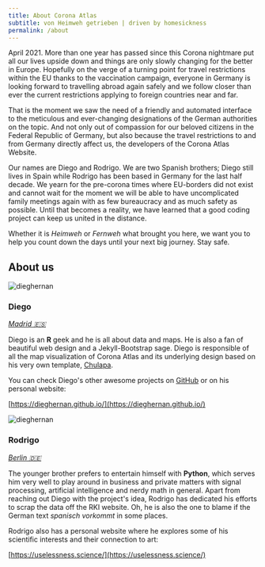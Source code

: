 ```yaml
---
title: About Corona Atlas
subtitle: von Heimweh getrieben | driven by homesickness 
permalink: /about
---
```


April 2021. More than one year has passed since
this Corona nightmare put all our lives upside down
and things are only slowly changing
for the better in Europe.
Hopefully on the verge of a turning point for travel
restrictions within the EU thanks to the vaccination
campaign, everyone in Germany is looking forward to travelling abroad
again safely and we follow closer than ever the current restrictions
applying to foreign countries near and far.

That is the moment we saw
the need of a friendly and automated interface to the meticulous and ever-changing
designations of the German authorities on the topic.
And not only out of compassion for our beloved citizens
in the Federal Republic of Germany, but also because the travel restrictions
to and from Germany directly affect us, the developers of the Corona Atlas Website.

Our names are Diego and Rodrigo. We are two Spanish brothers;
Diego still lives in Spain while Rodrigo has been based
in Germany for the last half decade.
We yearn for the pre-corona times where EU-borders did not exist
and cannot wait for the moment we will be able to have
uncomplicated family meetings again with as few bureaucracy and
as much safety as possible. Until that becomes a reality,
we have learned that a good coding project can keep us
united in the distance.

Whether it is _Heimweh_ or _Fernweh_ what brought you here,
we want you to help you count down the days until
your next big journey. Stay safe.

## About us

<aside class="mt-lg-3 small">
  <div class="row d-flex align-items-center mb-2">
    <img src="https://github.com/dieghernan.png" alt="dieghernan" class="ml-3 mr-0 mx-lg-auto mb-lg-1 chulapa-avatar-size">
    <div class="col-9 col-lg-12 text-lg-center">
      <h3 id="diego">Diego</h3>
    </div>
  </div>
  <div class="row mb-2 mb-lg-0">
    <div class="col text-lg-center">
      <address class="d-inline d-lg-block mr-2 mx-lg-auto mb-lg-2 small chulapa-links-hover-only">
        <a class="pr-lg-0" href="https://www.google.com/maps/search/?api=1&amp;query=Madrid%2C+Spain">
        <i class="fas fa-map-marker-alt fa-lg mr-1" aria-hidden="true"></i>Madrid 🇪🇸</a>
      </address>
      <div class="d-inline my-1 mx-lg-0 chulapa-links-hover-only">
        <a class="mr-2 mx-lg-1" href="https://github.com/dieghernan/"><i class="fab fa-github fa-lg"></i></a>
        <a class="mr-2 mx-lg-1" href="https://twitter.com/dhernangomez"><i class="fab fa-twitter fa-lg"></i></a>
        <a class="mr-2 mx-lg-1" href="https://dieghernan.github.io/"><i class="fas fa-blog fa-lg"></i></a>
      </div>
    </div>
  </div>
</aside>

Diego is an **R** geek and he is all about data
and maps. He is also a fan of beautiful web design
and a Jekyll-Bootstrap sage. Diego is responsible of all
the map visualization of Corona Atlas
and its underlying design based on
his very own template,
[Chulapa](https://dieghernan.github.io/chulapa/).

You can check Diego's other awesome projects
on [GitHub](https://github.com/dieghernan)
or on his personal website:

[https://dieghernan.github.io/](https://dieghernan.github.io/)


<aside class="mt-lg-3 small">
  <div class="row d-flex align-items-center mb-2">
    <img src="https://github.com/rodrihgh.png" alt="dieghernan" class="ml-3 mr-0 mx-lg-auto mb-lg-1 chulapa-avatar-size">
    <div class="col-9 col-lg-12 text-lg-center">
      <h3 id="rodrigo">Rodrigo</h3>
    </div>
  </div>
  <div class="row mb-2 mb-lg-0">
    <div class="col text-lg-center">
      <address class="d-inline d-lg-block mr-2 mx-lg-auto mb-lg-2 small chulapa-links-hover-only">
        <a class="pr-lg-0" href="https://www.google.com/maps/search/?api=1&amp;query=Berlin%2C+Germany">
        <i class="fas fa-map-marker-alt fa-lg mr-1" aria-hidden="true"></i>Berlin 🇩🇪</a>
      </address>
      <div class="d-inline my-1 mx-lg-0 chulapa-links-hover-only">
        <a class="mr-2 mx-lg-1" href="https://github.com/rodrihgh/"><i class="fab fa-github fa-lg"></i></a>
        <a class="mr-2 mx-lg-1" href="https://twitter.com/rodrihgh"><i class="fab fa-twitter fa-lg"></i></a>
        <a class="mr-2 mx-lg-1" href="https://uselessness.science/"><i class="fas fa-blog fa-lg"></i></a>
      </div>
    </div>
  </div>
</aside>

The younger brother prefers to entertain himself
with **Python**, which serves him very well to play around in
business and private matters with signal processing,
artificial intelligence and nerdy math in general.
Apart from reaching out Diego with the project's idea,
Rodrigo has dedicated his efforts to scrap the data
off the RKI website.
Oh, he is also the one to blame if the German text
_spanisch vorkommt_ in some places.

Rodrigo also has a personal website where he
explores some of his scientific interests
and their connection to art:

[https://uselessness.science/](https://uselessness.science/)
